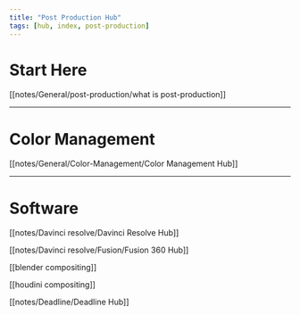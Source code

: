 ```yaml
---
title: "Post Production Hub"
tags: [hub, index, post-production]
---
```


# Start Here

[[notes/General/post-production/what is post-production]]


---

# Color Management

[[notes/General/Color-Management/Color Management Hub]]





---

# Software

[[notes/Davinci resolve/Davinci Resolve Hub]]

[[notes/Davinci resolve/Fusion/Fusion 360 Hub]]

[[blender compositing]]

[[houdini compositing]]

[[notes/Deadline/Deadline Hub]]
